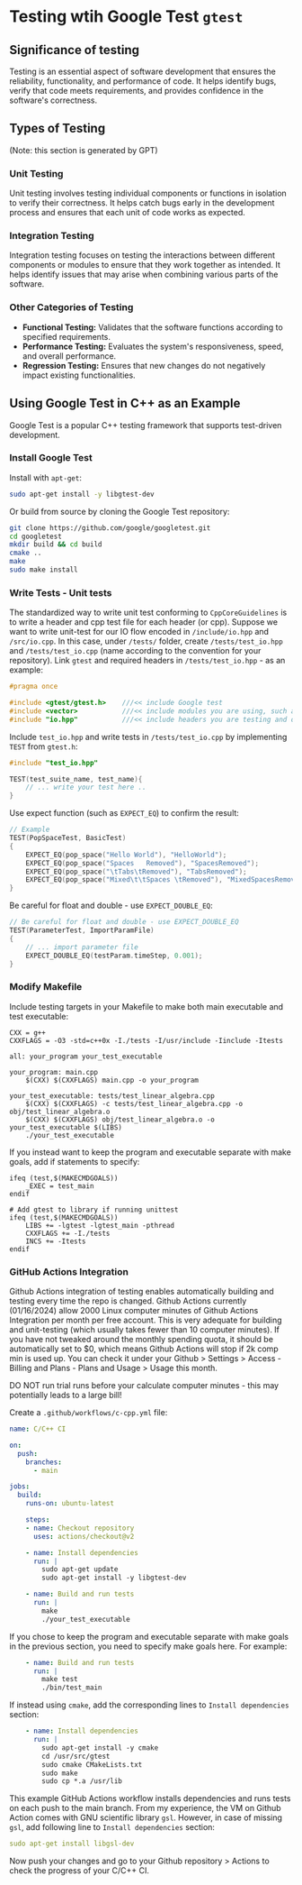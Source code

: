 # Testing wtih Google Test `gtest`

## Significance of testing

Testing is an essential aspect of software development that ensures the reliability, functionality, and performance of code. It helps identify bugs, verify that code meets requirements, and provides confidence in the software's correctness.

## Types of Testing

(Note: this section is generated by GPT) 

### Unit Testing
Unit testing involves testing individual components or functions in isolation to verify their correctness. It helps catch bugs early in the development process and ensures that each unit of code works as expected.

### Integration Testing
Integration testing focuses on testing the interactions between different components or modules to ensure that they work together as intended. It helps identify issues that may arise when combining various parts of the software.

### Other Categories of Testing
- **Functional Testing:** Validates that the software functions according to specified requirements.
- **Performance Testing:** Evaluates the system's responsiveness, speed, and overall performance.
- **Regression Testing:** Ensures that new changes do not negatively impact existing functionalities.

## Using Google Test in C++ as an Example

Google Test is a popular C++ testing framework that supports test-driven development.

### Install Google Test

Install with `apt-get`:

```bash
sudo apt-get install -y libgtest-dev
```

Or build from source by cloning the Google Test repository:

```bash
git clone https://github.com/google/googletest.git
cd googletest
mkdir build && cd build
cmake ..
make
sudo make install
```

### Write Tests - Unit tests

The standardized way to write unit test conforming to `CppCoreGuidelines` is to write a header and cpp test file for each header (or cpp). Suppose we want to write unit-test for our IO flow encoded in `/include/io.hpp` and `/src/io.cpp`. In this case, under `/tests/` folder, create `/tests/test_io.hpp` and `/tests/test_io.cpp` (name according to the convention for your repository). Link `gtest` and required headers in `/tests/test_io.hpp` - as an example:

```hpp
#pragma once

#include <gtest/gtest.h>    ///<< include Google test
#include <vector>           ///<< include modules you are using, such as std::vector in this case
#include "io.hpp"           ///<< include headers you are testing and other required headers to run your tests here
```

Include `test_io.hpp` and write tests in `/tests/test_io.cpp` by implementing `TEST` from `gtest.h`:

```cpp
#include "test_io.hpp"

TEST(test_suite_name, test_name){
    // ... write your test here ..
}
```

Use expect function (such as `EXPECT_EQ`) to confirm the result:

```cpp
// Example
TEST(PopSpaceTest, BasicTest)
{
    EXPECT_EQ(pop_space("Hello World"), "HelloWorld");
    EXPECT_EQ(pop_space("Spaces   Removed"), "SpacesRemoved");
    EXPECT_EQ(pop_space("\tTabs\tRemoved"), "TabsRemoved");
    EXPECT_EQ(pop_space("Mixed\t\tSpaces \tRemoved"), "MixedSpacesRemoved");
}
```

Be careful for float and double - use `EXPECT_DOUBLE_EQ`:
```cpp
// Be careful for float and double - use EXPECT_DOUBLE_EQ
TEST(ParameterTest, ImportParamFile)
{
    // ... import parameter file
    EXPECT_DOUBLE_EQ(testParam.timeStep, 0.001);
}
```


### Modify Makefile

Include testing targets in your Makefile to make both main executable and test executable:

```make
CXX = g++
CXXFLAGS = -O3 -std=c++0x -I./tests -I/usr/include -Iinclude -Itests

all: your_program your_test_executable

your_program: main.cpp
	$(CXX) $(CXXFLAGS) main.cpp -o your_program

your_test_executable: tests/test_linear_algebra.cpp
	$(CXX) $(CXXFLAGS) -c tests/test_linear_algebra.cpp -o obj/test_linear_algebra.o
	$(CXX) $(CXXFLAGS) obj/test_linear_algebra.o -o your_test_executable $(LIBS)
	./your_test_executable
```

If you instead want to keep the program and executable separate with make goals,
add if statements to specify:

```make
ifeq (test,$(MAKECMDGOALS))
	_EXEC = test_main
endif

# Add gtest to library if running unittest
ifeq (test,$(MAKECMDGOALS))
	LIBS += -lgtest -lgtest_main -pthread
	CXXFLAGS += -I./tests
	INCS += -Itests
endif
```

### GitHub Actions Integration

Github Actions integration of testing enables automatically building and testing every time
the repo is changed. Github Actions currently (01/16/2024) allow 2000 Linux computer minutes of Github Actions Integration per month per free account. This is very adequate for building and unit-testing (which usually takes fewer than 10 computer minutes). If you have not tweaked around the monthly spending quota, it should be automatically set to $0, which means Github Actions will stop if 2k comp min is used up. You can check it under your Github > Settings > Access - Billing and Plans - Plans and Usage > Usage this month.

DO NOT run trial runs before your calculate computer minutes - this may potentially leads to a large bill!

Create a `.github/workflows/c-cpp.yml` file:

```yaml
name: C/C++ CI

on:
  push:
    branches:
      - main

jobs:
  build:
    runs-on: ubuntu-latest

    steps:
    - name: Checkout repository
      uses: actions/checkout@v2

    - name: Install dependencies
      run: |
        sudo apt-get update
        sudo apt-get install -y libgtest-dev

    - name: Build and run tests
      run: |
        make
        ./your_test_executable
```

If you chose to keep the program and executable separate with make goals in the previous section, you need to specify make goals here. For example:

```yaml
    - name: Build and run tests
      run: |
        make test
        ./bin/test_main
```

If instead using `cmake`, add the corresponding lines to `Install dependencies` section:

```yaml
    - name: Install dependencies
      run: |
        sudo apt-get install -y cmake
        cd /usr/src/gtest
        sudo cmake CMakeLists.txt
        sudo make
        sudo cp *.a /usr/lib
```



This example GitHub Actions workflow installs dependencies and runs tests on each push to the main branch. From my experience, the VM on Github Action comes with GNU scientific library `gsl`. However, in case of missing `gsl`, add following line to `Install dependencies` section:

```yaml
sudo apt-get install libgsl-dev
```

Now push your changes and go to your Github repository > Actions to check the progress of your C/C++ CI.
